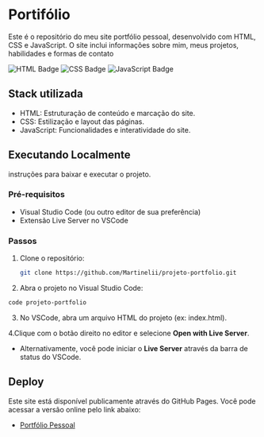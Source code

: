 
# Portifólio

Este é o repositório do meu site portfólio pessoal, desenvolvido com HTML, CSS e JavaScript. O site inclui informações sobre mim, meus projetos, habilidades e formas de contato

![HTML Badge](https://img.shields.io/badge/HTML-Badge-red) ![CSS Badge](https://img.shields.io/badge/CSS-Badge-blue) ![JavaScript Badge](https://img.shields.io/badge/JavaScript-Badge-yellow)


## Stack utilizada

- HTML: Estruturação de conteúdo e marcação do site.
- CSS: Estilização e layout das páginas.
- JavaScript: Funcionalidades e interatividade do site.


## Executando Localmente

instruções para baixar e executar o projeto.

### Pré-requisitos
- Visual Studio Code (ou outro editor de sua preferência)
- Extensão Live Server no VSCode

### Passos
1. Clone o repositório:
   ```bash
   git clone https://github.com/Martinelii/projeto-portfolio.git

2. Abra o projeto no Visual Studio Code:
```bash
code projeto-portfolio
```
3. No VSCode, abra um arquivo HTML do projeto (ex: index.html).

4.Clique com o botão direito no editor e selecione **Open with Live Server**.
- Alternativamente, você pode iniciar o **Live Server** através da barra de status do VSCode.


## Deploy

Este site está disponível publicamente através do GitHub Pages. Você pode acessar a versão online pelo link abaixo:

- [Portfólio Pessoal](https://martinelii.github.io/projeto-portfolio/)

